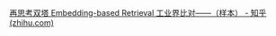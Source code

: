 [再思考双塔 Embedding-based Retrieval 工业界比对——（样本） - 知乎 (zhihu.com)](https://zhuanlan.zhihu.com/p/678967073)